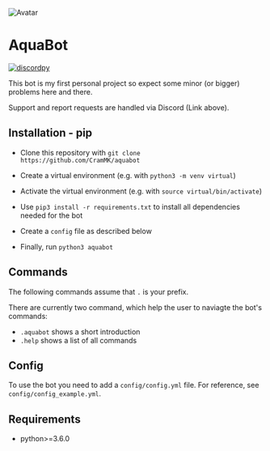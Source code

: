 ![Avatar](https://i.imgur.com/pZDyR3h.jpg)

AquaBot
=======

[![discordpy](https://img.shields.io/badge/discordpy-Core-blue)](https://github.com/Rapptz/discord.py)

This bot is my first personal project so expect some minor (or bigger) problems
here and there.

Support and report requests are handled via Discord (Link above).

Installation - pip
------------------

+ Clone this repository with `git clone https://github.com/CramMK/aquabot`

+ Create a virtual environment (e.g. with `python3 -m venv virtual`)

+ Activate the virtual environment (e.g. with `source virtual/bin/activate`)

+ Use `pip3 install -r requirements.txt` to install all dependencies
needed for the bot

+ Create a `config` file as described below

+ Finally, run `python3 aquabot`

Commands
--------

The following commands assume that `.` is your prefix.

There are currently two command, which help the user to naviagte the bot's
commands:

+ `.aquabot` shows a short introduction
+ `.help` shows a list of all commands

Config
------

To use the bot you need to add a `config/config.yml` file. For reference, see
`config/config_example.yml`.

Requirements
------------
+ python>=3.6.0
